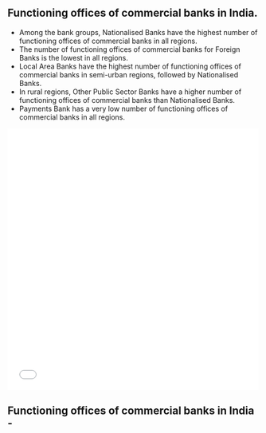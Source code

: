  ## Functioning offices of commercial banks in India.
 - Among the bank groups, Nationalised Banks have the highest number of 
   functioning offices of commercial banks in all regions.
 - The number of functioning offices of commercial banks for Foreign Banks is the  lowest in all regions.    
 - Local Area Banks have the highest number of functioning offices of commercial banks in semi-urban regions, followed by Nationalised    Banks.    
 - In rural regions, Other Public Sector Banks have a higher number of functioning offices of commercial banks than Nationalised Banks.    
 - Payments Bank has a very low number of functioning offices of commercial banks in all regions.

<iframe id="igraph" scrolling="no" style="border:none;" seamless="seamless" src="/plotly.com/~srkc95/60.embed" height="525" width="100%"></iframe>

## Functioning offices of commercial banks in India - 

